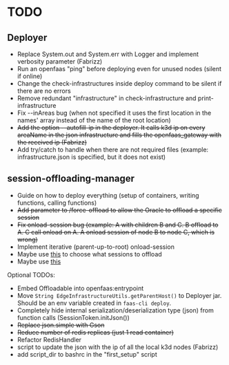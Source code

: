 # TODO

## Deployer

* Replace System.out and System.err with Logger and implement verbosity parameter (Fabrizz)
* Run an openfaas "ping" before deploying even for unused nodes (silent if online)
* Change the check-infrastructures inside deploy command to be silent if there are no errors
* Remove redundant "infrastructure" in check-infrastructure and print-infrastructure
* Fix --inAreas bug (when not specified it uses the first location in the names' array instead of the name of the root location)
* ~~Add the option --autofill-ip in the deployer. It calls k3d ip on every areaName in the json infrastructure and fills the openfaas_gateway with the received ip (Fabrizz)~~
* Add try/catch to handle when there are not required files (example: infrastructure.json is specified, but it does not exist)

## session-offloading-manager

* Guide on how to deploy everything (setup of containers, writing functions, calling functions)
* ~~Add parameter <session> to /force-offload to allow the Oracle to offload a specific session~~
* ~~Fix onload-session bug (example: A with children B and C. B offload to A. C call onload on A. A onload session of node B to node C, which is wrong)~~
* Implement iterative (parent-up-to-root) onload-session
* Maybe use [this](https://redis.io/commands/memory-usage/) to choose what sessions to offload
* Maybe use [this](https://github.com/kubernetes-sigs/metrics-server)

Optional TODOs:

* Embed Offloadable into openfaas:entrypoint
* Move `String EdgeInfrastructureUtils.getParentHost()` to Deployer jar. Should be an env variable created in `faas-cli deploy`.
* Completely hide internal serialization/deserialization type (json) from function calls (SessionToken.initJson())
* ~~Replace json.simple with Gson~~
* ~~Reduce number of redis replicas (just 1 read container)~~
* Refactor RedisHandler
* script to update the json with the ip of all the local k3d nodes (Fabrizz) 
* add script_dir to bashrc in the "first_setup" script